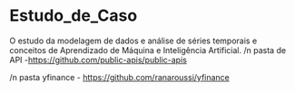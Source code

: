 # Estudo_de_Caso
O estudo da modelagem de dados e análise de séries temporais e conceitos de Aprendizado de Máquina e Inteligência Artificial.
/n pasta de API -https://github.com/public-apis/public-apis

/n pasta yfinance - https://github.com/ranaroussi/yfinance
